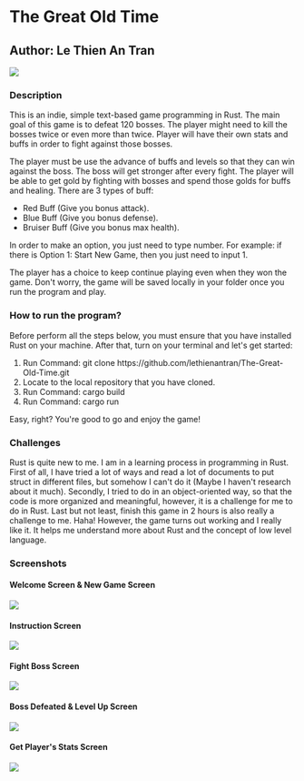 <h1>The Great Old Time</h1>
<h2>Author: Le Thien An Tran</h2>
<img src="https://github.com/lethienantran/The-Great-Old-Time/assets/114910291/1f1fd026-818d-433a-b6ca-60c6455521cf"/>
<h3>Description</h3>
<p>This is an indie, simple text-based game programming in Rust. The main goal of this game is to defeat 120 bosses. The player might need to kill the bosses twice or even more than twice. Player will have their own stats and buffs in order to fight against those bosses.</p>
<p>The player must be use the advance of buffs and levels so that they can win against the boss. The boss will get stronger after every fight. The player will be able to get gold by fighting with bosses and spend those golds for buffs and healing. There are 3 types of buff: 
  <ul>
    <li>Red Buff (Give you bonus attack).</li>
    <li>Blue Buff (Give you bonus defense).</li>
    <li>Bruiser Buff (Give you bonus max health).</li>
  </ul>
</p>
<p>In order to make an option, you just need to type number. For example: if there is Option 1: Start New Game, then you just need to input 1. </p>
<p>The player has a choice to keep continue playing even when they won the game. Don't worry, the game will be saved locally in your folder once you run the program and play.</p>
<h3>How to run the program?</h3>
<p>Before perform all the steps below, you must ensure that you have installed Rust on your machine. After that, turn on your terminal and let's get started: </p>
<ol>
  <li>Run Command: git clone https://github.com/lethienantran/The-Great-Old-Time.git</li>
  <li>Locate to the local repository that you have cloned.</li>
  <li>Run Command: cargo build</li>
  <li>Run Command: cargo run</li>
</ol>
<p>Easy, right? You're good to go and enjoy the game!</p>
<h3>Challenges</h3>
<p>Rust is quite new to me. I am in a learning process in programming in Rust. First of all, I have tried a lot of ways and read a lot of documents to put struct in different files, but somehow I can't do it (Maybe I haven't research about it much). Secondly, I tried to do in an object-oriented way, so that the code is more organized and meaningful, however, it is a challenge for me to do in Rust. Last but not least, finish this game in 2 hours is also really a challenge to me. Haha! However, the game turns out working and I really like it. It helps me understand more about Rust and the concept of low level language.</p>
<h3>Screenshots</h3>
<h4>Welcome Screen & New Game Screen</h4>
<img src="https://github.com/lethienantran/The-Great-Old-Time/assets/114910291/02ce281e-fa7c-4335-a2e9-320ac91af589"/>
<h4>Instruction Screen</h4>
<img src="https://github.com/lethienantran/The-Great-Old-Time/assets/114910291/10b8b853-de42-4b3b-b196-fac34d1538df"/>
<h4>Fight Boss Screen</h4>
<img src="https://github.com/lethienantran/The-Great-Old-Time/assets/114910291/7e30517f-2a5a-4bd2-bb64-b3a71d69edaa"/>
<h4>Boss Defeated & Level Up Screen</h4>
<img src="https://github.com/lethienantran/The-Great-Old-Time/assets/114910291/ab4f3d56-ee44-4289-92c4-4439f8e325ae"/>
<h4>Get Player's Stats Screen</h4>
<img src="https://github.com/lethienantran/The-Great-Old-Time/assets/114910291/63074305-62e3-4c6e-aef1-9c8b4484f153"/>
